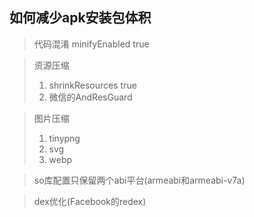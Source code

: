 ## 如何减少apk安装包体积

> 代码混淆 minifyEnabled true

> 资源压缩  <br />
> 1. shrinkResources true  <br /> 
> 2. 微信的AndResGuard

> 图片压缩  <br />
> 1. tinypng  <br /> 
> 2. svg  <br /> 
> 3. webp  <br /> 

> so库配置只保留两个abi平台(armeabi和armeabi-v7a)

> dex优化(Facebook的redex)

